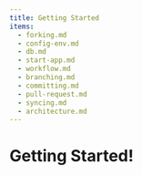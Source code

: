 ```yaml
---
title: Getting Started
items:
  - forking.md
  - config-env.md
  - db.md
  - start-app.md
  - workflow.md
  - branching.md
  - committing.md
  - pull-request.md
  - syncing.md
  - architecture.md
---
```


# Getting Started!
